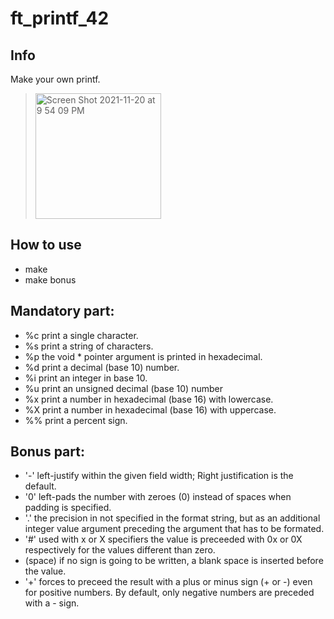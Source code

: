 # ft_printf_42
## Info
Make your  own printf.
> <img width="201" alt="Screen Shot 2021-11-20 at 9 54 09 PM" src="https://user-images.githubusercontent.com/94758944/142738213-3efaa478-619e-401a-bdce-d2e1c1a6790b.png">

## How to use
- make
- make bonus

## Mandatory part:
- %c print a single character.
- %s print a string of characters.
- %p the void * pointer argument is printed in hexadecimal.
- %d print a decimal (base 10) number.
- %i print an integer in base 10.
- %u print an unsigned decimal (base 10) number
- %x print a number in hexadecimal (base 16) with lowercase.
- %X print a number in hexadecimal (base 16) with uppercase.
- %% print a percent sign.

## Bonus part:
- '-' left-justify within the given field width; Right justification is the default.
- '0' left-pads the number with zeroes (0) instead of spaces when padding is specified.
- '.' the precision in not specified in the format string, but as an additional integer value argument preceding the argument that has to be formated.
- '#' used with x or X specifiers the value is preceeded with 0x or 0X respectively for the values different than zero.
- (space) if no sign is going to be written, a blank space is inserted before the value.
- '+' forces to preceed the result with a plus or minus sign (+ or -) even for positive numbers. By default, only negative numbers are preceded with a - sign.
